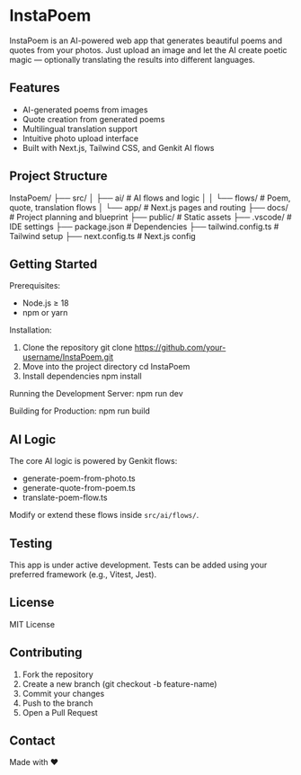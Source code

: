 InstaPoem
=========

InstaPoem is an AI-powered web app that generates beautiful poems and quotes from your photos. Just upload an image and let the AI create poetic magic — optionally translating the results into different languages.

Features
--------

- AI-generated poems from images
- Quote creation from generated poems
- Multilingual translation support
- Intuitive photo upload interface
- Built with Next.js, Tailwind CSS, and Genkit AI flows

Project Structure
-----------------

InstaPoem/
├── src/
│   ├── ai/                  # AI flows and logic
│   │   └── flows/           # Poem, quote, translation flows
│   └── app/                 # Next.js pages and routing
├── docs/                    # Project planning and blueprint
├── public/                  # Static assets
├── .vscode/                 # IDE settings
├── package.json             # Dependencies
├── tailwind.config.ts       # Tailwind setup
├── next.config.ts           # Next.js config

Getting Started
---------------

Prerequisites:
- Node.js ≥ 18
- npm or yarn

Installation:
1. Clone the repository
   git clone https://github.com/your-username/InstaPoem.git
2. Move into the project directory
   cd InstaPoem
3. Install dependencies
   npm install

Running the Development Server:
   npm run dev

Building for Production:
   npm run build

AI Logic
--------

The core AI logic is powered by Genkit flows:

- generate-poem-from-photo.ts
- generate-quote-from-poem.ts
- translate-poem-flow.ts

Modify or extend these flows inside `src/ai/flows/`.

Testing
-------

This app is under active development. Tests can be added using your preferred framework (e.g., Vitest, Jest).

License
-------

MIT License

Contributing
------------

1. Fork the repository
2. Create a new branch (git checkout -b feature-name)
3. Commit your changes
4. Push to the branch
5. Open a Pull Request

Contact
-------

Made with ❤️ 

